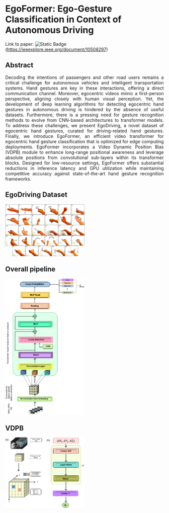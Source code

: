 # EgoFormer: Ego-Gesture Classification in Context of Autonomous Driving <br/>
 Link to paper: ![Static Badge](https://img.shields.io/badge/paper-IEEE%20Sensors-blue)(https://ieeexplore.ieee.org/document/10508297)

## Abstract <br/>
<p style="text-align: justify"> Decoding the intentions of passengers and other road users remains a critical challenge for autonomous vehicles and intelligent transportation systems. Hand gestures are key in these interactions, offering a direct communication channel. Moreover, egocentric videos mimic a first-person perspective, aligning closely with human visual perception. Yet, the development of deep learning algorithms for detecting egocentric hand gestures in autonomous driving is hindered by the absence of useful datasets. Furthermore, there is a pressing need for gesture recognition methods to evolve from CNN-based architectures to transformer models. To address these challenges, we present EgoDriving, a novel dataset of egocentric hand gestures, curated for driving-related hand gestures. Finally, we introduce EgoFormer, an efficient video transformer for egocentric hand gesture classification that is optimized for edge computing deployments. EgoFormer incorporates a Video Dynamic Position Bias (VDPB) module to enhance long-range positional awareness and leverage absolute positions from convolutional sub-layers within its transformer blocks. Designed for low-resource settings, EgoFormer offers substantial reductions in inference latency and GPU utilization while maintaining competitive accuracy against state-of-the-art hand gesture recognition frameworks.</p>

## EgoDriving Dataset
<img src = "images/Qazi3_Hand_gestures.jpg " alt="Raw image" width="50%" align="center"/>

## Overall pipeline
<img src = "images/Egoformer_pipeline.png " alt="Raw image" width="50%" align="center"/> 

## VDPB
<img src = "images/VDPB.png " alt="Raw image" width="50%" align="center"/>
